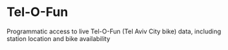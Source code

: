 # Tel-O-Fun
Programmatic access to live Tel-O-Fun (Tel Aviv City bike) data, including station location and bike availability

